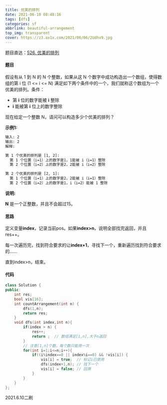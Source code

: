 ```yaml
---
title: 优美的排列 
date: 2021-06-10 08:48:16 
tags: [dfs]
categories: sf 
abbrlink: beautiful-arrangement 
top_img: transparent 
cover: https://z3.ax1x.com/2021/06/06/2Udhv9.jpg
---
```


题目直达：[526. 优美的排列](https://leetcode-cn.com/problems/beautiful-arrangement/)

#### 题目

假设有从 1 到 N 的 N 个整数，如果从这 N 个数字中成功构造出一个数组，使得数组的第 i 位 (1 <= i <= N) 满足如下两个条件中的一个，我们就称这个数组为一个优美的排列。条件：

- 第 **i** 位的数字能被 **i** 整除
- **i** 能被第 **i** 位上的数字整除

现在给定一个整数 N，请问可以构造多少个优美的排列？

**示例1:**

```bash
输入: 2
输出: 2
解释: 

第 1 个优美的排列是 [1, 2]:
  第 1 个位置（i=1）上的数字是1，1能被 i（i=1）整除
  第 2 个位置（i=2）上的数字是2，2能被 i（i=2）整除

第 2 个优美的排列是 [2, 1]:
  第 1 个位置（i=1）上的数字是2，2能被 i（i=1）整除
  第 2 个位置（i=2）上的数字是1，i（i=2）能被 1 整除
```

**说明:**

**N** 是一个正整数，并且不会超过15。

#### 思路

定义变量**index**，记录当前pos。如果**index>n**，说明全部找完返回，并且res++。

每一次遍历完，找到符合要求的让**index+1**，寻找下一个，重新遍历找到符合要求的......

直到index>n，结束。

#### 代码

```c++
class Solution {
public:
    int res;
    bool vis[16];
    int countArrangement(int n) {
        dfs(1,n);
        return res;
    }
    void dfs(int index,int n){
        if(index > n) {
            res++;
            return ;  // 数组满足[1,n],大于n返回
        }
        // 注意[1,n]个数，每个数只能用一次
        for(int i=1;i<=n;i++){
            if((i%index==0 || index%i==0) && !vis[i]) {
                vis[i] = true;  // 标记i已使用
                dfs(index+1,n); // 找下一个
                vis[i] = false; // 回溯
            }
        }
    }
};
```

2021.6.10二刷
